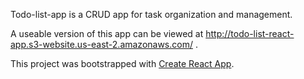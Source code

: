 Todo-list-app is a CRUD app for task organization and management.

A useable version of this app can be viewed at http://todo-list-react-app.s3-website.us-east-2.amazonaws.com/ .

This project was bootstrapped with [Create React App](https://github.com/facebook/create-react-app).
